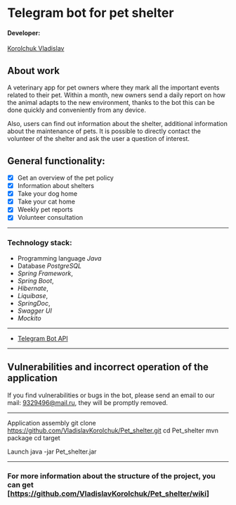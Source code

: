 # Telegram bot for pet shelter

#### Developer:
[Korolchuk Vladislav](https://github.com/VladislavKorolchuk)

## About work
A veterinary app for pet owners where they mark all the important events related to their pet. 
Within a month, new owners send a daily report on how the animal adapts to the new environment, 
thanks to the bot this can be done quickly and conveniently from any device.

Also, users can find out information about the shelter, additional information about the maintenance of pets. 
It is possible to directly contact the volunteer of the shelter and ask the user a question of interest.

## General functionality:
- [x] Get an overview of the pet policy
- [x] Information about shelters
- [x] Take your dog home 
- [x] Take your cat home
- [x] Weekly pet reports
- [x] Volunteer consultation

***
### Technology stack: ###

- Programming language *Java*
- Database *PostgreSQL*
- *Spring Framework*,
- *Spring Boot*,
- *Hibernate*,
- *Liquibase*,
- *SpringDoc*,
- *Swagger UI*
- *Mockito*

***
- [Telegram Bot API](https://core.telegram.org/bots/api)
***

## Vulnerabilities and incorrect operation of the application
If you find vulnerabilities or bugs in the bot, please send an email to our mail: 9329496@mail.ru, they will be promptly removed.

***
Application assembly
git clone https://github.com/VladislavKorolchuk/Pet_shelter.git
cd Pet_shelter
mvn package
cd target

Launch
java -jar Pet_shelter.jar
***
### For more information about the structure of the project, you can get [https://github.com/VladislavKorolchuk/Pet_shelter/wiki]
